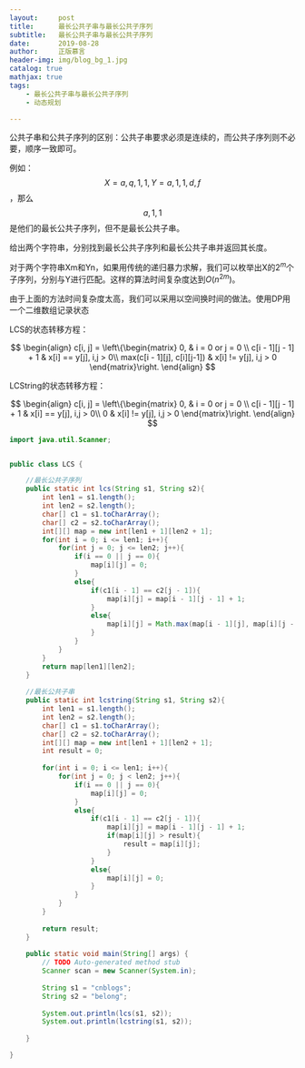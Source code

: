 ```yaml
---
layout:     post
title:      最长公共子串与最长公共子序列
subtitle:   最长公共子串与最长公共子序列
date:       2019-08-28
author:     正版慕言
header-img: img/blog_bg_1.jpg
catalog: true
mathjax: true
tags:
    - 最长公共子串与最长公共子序列
    - 动态规划

---
```


公共子串和公共子序列的区别：公共子串要求必须是连续的，而公共子序列则不必要，顺序一致即可。

例如：$$X={a, q, 1, 1}, Y={a, 1, 1, d, f} $$，那么$${a, 1, 1}$$是他们的最长公共子序列，但不是最长公共子串。

给出两个字符串，分别找到最长公共子序列和最长公共子串并返回其长度。

对于两个字符串Xm和Yn，如果用传统的递归暴力求解，我们可以枚举出X的$2^m$个子序列，分别与Y进行匹配。这样的算法时间复杂度达到$O({n^2}^m)$。

由于上面的方法时间复杂度太高，我们可以采用以空间换时间的做法。使用DP用一个二维数组记录状态

LCS的状态转移方程：

$$
\begin{align}
c[i, j] = \left\{\begin{matrix}
0, & i = 0 or j = 0 \\ 
c[i - 1][j - 1] + 1 & x[i] == y[j], i,j > 0\\ 
max(c[i - 1][j], c[i][j-1]) & x[i] != y[j], i,j > 0 
\end{matrix}\right.
\end{align}
$$

LCString的状态转移方程：

$$
\begin{align}
c[i, j] = \left\{\begin{matrix}
0, & i = 0 or j = 0 \\ 
c[i - 1][j - 1] + 1 & x[i] == y[j], i,j > 0\\ 
0 & x[i] != y[j], i,j > 0 
\end{matrix}\right.
\end{align}
$$

```java
import java.util.Scanner;


public class LCS {

	//最长公共子序列
	public static int lcs(String s1, String s2){
		int len1 = s1.length();
		int len2 = s2.length();
		char[] c1 = s1.toCharArray();
		char[] c2 = s2.toCharArray();
		int[][] map = new int[len1 + 1][len2 + 1];
		for(int i = 0; i <= len1; i++){
			for(int j = 0; j <= len2; j++){
				if(i == 0 || j == 0){
					map[i][j] = 0;
				}
				else{
					if(c1[i - 1] == c2[j - 1]){
						map[i][j] = map[i - 1][j - 1] + 1;
					}
					else{
						map[i][j] = Math.max(map[i - 1][j], map[i][j - 1]);
					}
				}
			}
		}
		return map[len1][len2];
	}
	
	//最长公共子串
	public static int lcstring(String s1, String s2){
		int len1 = s1.length();
		int len2 = s2.length();
		char[] c1 = s1.toCharArray();
		char[] c2 = s2.toCharArray();
		int[][] map = new int[len1 + 1][len2 + 1];
		int result = 0;
		
		for(int i = 0; i <= len1; i++){
			for(int j = 0; j < len2; j++){
				if(i == 0 || j == 0){
					map[i][j] = 0;
				}
				else{
					if(c1[i - 1] == c2[j - 1]){
						map[i][j] = map[i - 1][j - 1] + 1;
						if(map[i][j] > result){
							result = map[i][j];
						}
					}
					else{
						map[i][j] = 0;
					}
				}
			}
		}
		
		return result;
	}
	
	public static void main(String[] args) {
		// TODO Auto-generated method stub
		Scanner scan = new Scanner(System.in);
		
		String s1 = "cnblogs";
		String s2 = "belong";
		
		System.out.println(lcs(s1, s2));
		System.out.println(lcstring(s1, s2));
		
	}

}

```